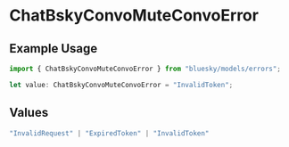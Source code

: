 # ChatBskyConvoMuteConvoError

## Example Usage

```typescript
import { ChatBskyConvoMuteConvoError } from "bluesky/models/errors";

let value: ChatBskyConvoMuteConvoError = "InvalidToken";
```

## Values

```typescript
"InvalidRequest" | "ExpiredToken" | "InvalidToken"
```
